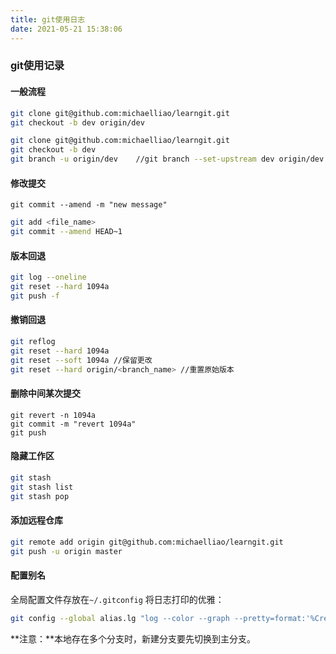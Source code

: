 ```yaml
---
title: git使用日志
date: 2021-05-21 15:38:06
---
```



### git使用记录

#### 一般流程
```bash
git clone git@github.com:michaelliao/learngit.git
git checkout -b dev origin/dev
```
```bash
git clone git@github.com:michaelliao/learngit.git
git checkout -b dev
git branch -u origin/dev	//git branch --set-upstream dev origin/dev
```

#### 修改提交
```
git commit --amend -m "new message"
```

```bash
git add <file_name>
git commit --amend HEAD~1
```

#### 版本回退
```bash
git log --oneline
git reset --hard 1094a
git push -f
```

#### 撤销回退
```bash
git reflog
git reset --hard 1094a
git reset --soft 1094a //保留更改
git reset --hard origin/<branch_name> //重置原始版本
```

#### 删除中间某次提交
```bsah
git revert -n 1094a
git commit -m "revert 1094a"
git push
```

#### 隐藏工作区
```bash
git stash
git stash list
git stash pop
```

#### 添加远程仓库
```bash
git remote add origin git@github.com:michaelliao/learngit.git
git push -u origin master
```

#### 配置别名
全局配置文件存放在`~/.gitconfig`
将日志打印的优雅：
```bash
git config --global alias.lg "log --color --graph --pretty=format:'%Cred%h%Creset -%C(yellow)%d%Creset %s %Cgreen(%cr) %C(bold blue)<%an>%Creset' --abbrev-commit"
```


**注意：**本地存在多个分支时，新建分支要先切换到主分支。


